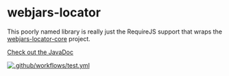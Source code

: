 webjars-locator
===============

This poorly named library is really just the RequireJS support that wraps the [webjars-locator-core](https://github.com/webjars/webjars-locator-core) project.

[Check out the JavaDoc](https://javadoccentral.herokuapp.com/org.webjars/webjars-locator/latest)

[![.github/workflows/test.yml](https://github.com/webjars/webjars-locator/actions/workflows/test.yml/badge.svg)](https://github.com/webjars/webjars-locator/actions/workflows/test.yml)
